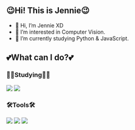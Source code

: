 ## 😉Hi! This is Jennie😉
- 👋 Hi, I’m Jennie XD
- 👀 I’m interested in Computer Vision.
- 🌱 I’m currently studying Python & JavaScript.


## 💕What can I do?💕
  
### ✍🏻Studying✍🏻
<img src="https://img.shields.io/badge/Python-3776AB?style=flat-square&logo=Python&logoColor=white"/>  <img src="https://img.shields.io/badge/JavaScript-F7DF1E?style=flat-square&logo=JavaScript&logoColor=white"/>

### 🛠Tools🛠
<img src="https://img.shields.io/badge/Github-181717?style=flat-square&logo=GitHub&logoColor=white"/>  <img src="https://img.shields.io/badge/Visual Studio Code-007ACC?style=flat-square&logo=Visual Studio Code&logoColor=white"/>  <img src="https://img.shields.io/badge/Atom-66595C?style=flat-square&logo=Atom&logoColor=white"/>
